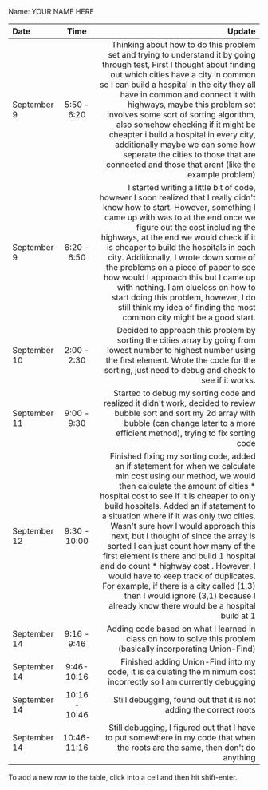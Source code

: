 Name: YOUR NAME HERE

| Date         |     Time      |                                                                                                                                                                                                                                                                                                                                                                                                                                                                                                                                                                                                                                                                              Update |
|:-------------|:-------------:|------------------------------------------------------------------------------------------------------------------------------------------------------------------------------------------------------------------------------------------------------------------------------------------------------------------------------------------------------------------------------------------------------------------------------------------------------------------------------------------------------------------------------------------------------------------------------------------------------------------------------------------------------------------------------------:|
| September 9  |  5:50 - 6:20  |                                                                                                                                    Thinking about how to do this problem set and trying to understand it by going through test, First I thought about finding out which cities have a city in common so I can build a hospital in the city they all have in common and connect it with highways, maybe this problem set involves some sort of sorting algorithm, also somehow checking if it might be cheapter i build a hospital in every city, additionally maybe we can some how seperate the cities to those that are connected and those that arent (like the example problem) |
| September 9  |  6:20 - 6:50  |                                                                                                         I started writing a little bit of code, however I soon realized that I really didn't know how to start. However, something I came up with was to at the end once we figure out the cost including the highways, at the end we would check if it is cheaper to build the hospitals in each city. Additionally, I wrote down some of the problems on a piece of paper to see how would I approach this but I came up with nothing. I am clueless on how to start doing this problem, however, I do still think my idea of finding the most common city might be a good start. |
| September 10 |  2:00 - 2:30  |                                                                                                                                                                                                                                                                                                                                                                                                                                                                Decided to approach this problem by sorting the cities array by going from lowest number to highest number using the first element. Wrote the code for the sorting, just need to debug and check to see if it works. |
| September 11 |  9:00 - 9:30  |                                                                                                                                                                                                                                                                                                                                                                                                                                                                              Started to debug my sorting code and realized it didn't work, decided to review bubble sort and sort my 2d array with bubble (can change later to a more efficient method), trying to fix sorting code |
| September 12 | 9:30 - 10:00  | Finished fixing my sorting code, added an if statement for when we calculate min cost using our method, we would then calculate the amount of cities * hospital cost to see if it is cheaper to only build hospitals. Added an if statement to a situation where if it was only two cities. Wasn't sure how I would approach this next, but I thought of since the array is sorted I can just count how many of the first element is there and build 1 hospital and do count * highway cost . However, I would have to keep track of duplicates. For example, if there is a city called (1,3) then I would ignore (3,1) because I already know there would be a hospital build at 1 |
| September 14 |  9:16 - 9:46  |                                                                                                                                                                                                                                                                                                                                                                                                                                                                                                                                                                      Adding code based on what I learned in class on how to solve this problem (basically incorporating Union-Find) |
| September 14 |  9:46-10:16   |                                                                                                                                                                                                                                                                                                                                                                                                                                                                                                                                                                 Finished adding Union-Find into my code, it is calculating the minimum cost incorrectly so I am currently debugging |
| September 14 | 10:16 - 10:46 |                                                                                                                                                                                                                                                                                                                                                                                                                                                                                                                                                                                                                  Still debugging, found out that it is not adding the correct roots |
| September 14 |  10:46-11:16  |                                                                                                                                                                                                                                                                                                                                                                                                                                                                                                                                                     Still debugging, I figured out that I have to put somewhere in my code that when the roots are the same, then don't do anything |


To add a new row to the table, click into a cell and then hit shift-enter.